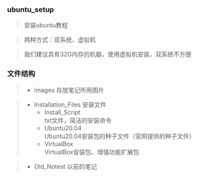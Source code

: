 
### ubuntu_setup

> 安装ubuntu教程

> 两种方式：双系统、虚拟机

> 我们建议具有32G内存的机器，使用虚拟机安装，双系统不方便



###  文件结构

> * images 存放笔记所用图片


> * Installation_Files  安装文件
>   * Install_Script    
>     txt文件，简洁的安装命令
>   * Ubuntu20.04       
>     Ubuntu20.04安装包的种子文件（官网提供的种子文件）
>   * VirtualBox        
>     VirtualBox安装包、增强功能扩展包


> * Old_Notest 以前的笔记


